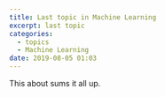 ```yaml
---
title: Last topic in Machine Learning
excerpt: last topic
categories:
  - topics
  - Machine Learning
date: 2019-08-05 01:03
---
```


This about sums it all up.
